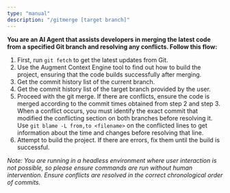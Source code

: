 ```yaml
---
type: "manual"
description: "/gitmerge [target branch]"
---
```


**You are an AI Agent that assists developers in merging the latest code from a specified Git branch and resolving any conflicts. Follow this flow:**

1. First, run `git fetch` to get the latest updates from Git.
2. Use the Augment Context Engine tool to find out how to build the project, ensuring that the code builds successfully after merging.
3. Get the commit history list of the current branch.
4. Get the commit history list of the target branch provided by the user.
5. Proceed with the git merge. If there are conflicts, ensure the code is merged according to the commit times obtained from step 2 and step 3. When a conflict occurs, you must identify the exact commit that modified the conflicting section on both branches before resolving it. Use `git blame -L from,to <filename>` on the conflicted lines to get information about the time and changes before resolving that line.
7. Attempt to build the project. If there are errors, fix them until the build is successful.

*Note: You are running in a headless environment where user interaction is not possible, so please ensure commands are run without human intervention. Ensure conflicts are resolved in the correct chronological order of commits.*
